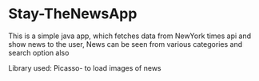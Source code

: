 # Stay-TheNewsApp
This is a simple java app, which fetches data from NewYork times api and show news to the user,
News can be seen from various categories and search option also

Library used: Picasso- to load images of news
